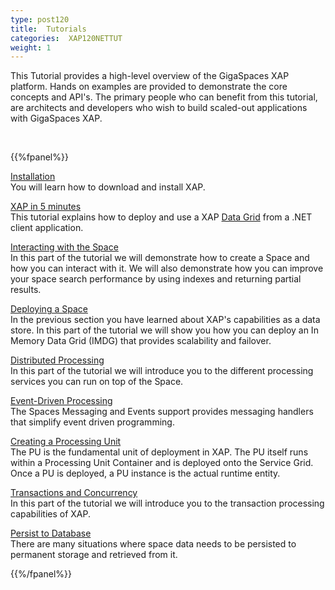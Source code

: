 ```yaml
---
type: post120
title:  Tutorials
categories:  XAP120NETTUT
weight: 1
---
```




This Tutorial provides a high-level overview of the GigaSpaces XAP platform. Hands on examples are provided to demonstrate the core concepts and API's. The primary people who can benefit from this tutorial, are architects and developers who wish to build scaled-out applications with GigaSpaces XAP.




<br>



{{%fpanel%}}

[Installation](./installation.html)<br>
You will learn   how to download and install XAP.


[XAP in 5 minutes](./dotnet-your-first-data-grid-application.html)<br>
This tutorial explains how to deploy and use a XAP [Data Grid](/product_overview/the-in-memory-data-grid.html) from a .NET client application.

[Interacting with the Space](./net-tutorial-part1.html)<br>
In this part of the tutorial we will demonstrate how to create a Space and how you can interact with it. We will also demonstrate how you can improve your space search performance by using indexes and returning partial results.

[Deploying a Space](./net-tutorial-part2.html)<br>
In the previous section  you have learned about XAP's capabilities as a data store. In this part of the tutorial we will show you how you can deploy an In Memory Data Grid (IMDG) that provides scalability and failover.

[Distributed Processing](./net-tutorial-part3.html)<br>
In this part of the tutorial we will introduce you to the different processing services you can run on top of the Space.

[Event-Driven Processing](./net-tutorial-part4.html)<br>
The Spaces Messaging and Events support provides messaging handlers that simplify event driven programming.

[Creating a Processing Unit](./net-tutorial-part5.html)<br>
The PU is the fundamental unit of deployment in XAP. The PU itself runs within a Processing Unit Container and is deployed onto the Service Grid. Once a PU is deployed, a PU instance is the actual runtime entity.

[Transactions and Concurrency](./net-tutorial-part6.html)<br>
In this part of the tutorial we will introduce you to the transaction processing capabilities of XAP.


[Persist to Database](./net-tutorial-part7.html)<br>
There are many situations where space data needs to be persisted to permanent storage and retrieved from it.




{{%/fpanel%}}

